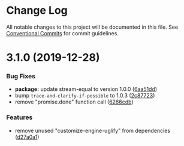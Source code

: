 # Change Log

All notable changes to this project will be documented in this file.
See [Conventional Commits](https://conventionalcommits.org) for commit guidelines.

# 3.1.0 (2019-12-28)


### Bug Fixes

* **package:** update stream-equal to version 1.0.0 ([6aa51dd](https://github.com/bootprint/bootprint-monorepo/commit/6aa51dda899b0b655f974a9874d959f8cc54db48))
* bump `trace-and-clarify-if-possible` to 1.0.3 ([2c87723](https://github.com/bootprint/bootprint-monorepo/commit/2c87723a5f9317fa053f0a5411d85d670e25d7b8))
* remove "promise.done" function call ([6266cdb](https://github.com/bootprint/bootprint-monorepo/commit/6266cdb4134b0139df00477a1afc77e9180e4cb0))


### Features

* remove unused "customize-engine-uglify" from dependencies ([d27a0a1](https://github.com/bootprint/bootprint-monorepo/commit/d27a0a17e28ac0a95b13fad8f267036db93397d7))
